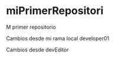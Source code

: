 # miPrimerRepositori
M primer repositorio


Cambios desde mi rama local developer01

Cambios desde devEditor